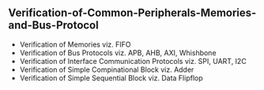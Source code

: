 ## Verification-of-Common-Peripherals-Memories-and-Bus-Protocol
* Verification of Memories viz. FIFO
* Verification of Bus Protocols viz. APB, AHB, AXI, Whishbone 
* Verification of Interface Communication Protocols viz. SPI, UART, I2C 
* Verification of Simple Compinational Block viz. Adder 
* Verification of Simple Sequential Block viz. Data Flipflop
